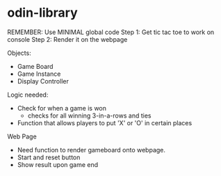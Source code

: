 # odin-library
REMEMBER: Use MINIMAL global code
Step 1: Get tic tac toe to work on console
Step 2: Render it on the webpage

Objects:
 - Game Board
 - Game Instance
 - Display Controller

 Logic needed:
 - Check for when a game is won
    - checks for all winning 3-in-a-rows and ties
 - Function that allows players to put 'X' or 'O' in certain places
 
 Web Page
 - Need function to render gameboard onto webpage.
 - Start and reset button
 - Show result upon game end